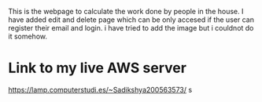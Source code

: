 This is the webpage to calculate the work done by people in the house. 
I have added edit and delete page which can be only accesed if the user can register their email and login.
i have tried to add the image but i couldnot do it somehow.

# Link to my live AWS server 
https://lamp.computerstudi.es/~Sadikshya200563573/
s
